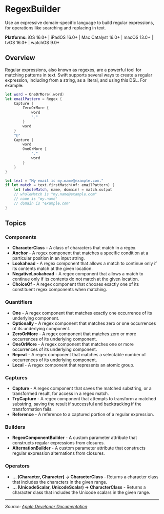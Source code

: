 # RegexBuilder

Use an expressive domain-specific language to build regular expressions, for operations like searching and replacing in text.

**Platforms:** iOS 16.0+ | iPadOS 16.0+ | Mac Catalyst 16.0+ | macOS 13.0+ | tvOS 16.0+ | watchOS 9.0+

## Overview

Regular expressions, also known as regexes, are a powerful tool for matching patterns in text. Swift supports several ways to create a regular expression, including from a string, as a literal, and using this DSL. For example:

```swift
let word = OneOrMore(.word)
let emailPattern = Regex {
    Capture {
        ZeroOrMore {
            word
            "."
        }
        word
    }
    "@"
    Capture {
        word
        OneOrMore {
            "."
            word
        }
    }
}

let text = "My email is my.name@example.com."
if let match = text.firstMatch(of: emailPattern) {
    let (wholeMatch, name, domain) = match.output
    // wholeMatch is "my.name@example.com"
    // name is "my.name"
    // domain is "example.com"
}
```

## Topics

### Components
- **CharacterClass** - A class of characters that match in a regex.
- **Anchor** - A regex component that matches a specific condition at a particular position in an input string.
- **Lookahead** - A regex component that allows a match to continue only if its contents match at the given location.
- **NegativeLookahead** - A regex component that allows a match to continue only if its contents do not match at the given location.
- **ChoiceOf** - A regex component that chooses exactly one of its constituent regex components when matching.

### Quantifiers
- **One** - A regex component that matches exactly one occurrence of its underlying component.
- **Optionally** - A regex component that matches zero or one occurrences of its underlying component.
- **ZeroOrMore** - A regex component that matches zero or more occurrences of its underlying component.
- **OneOrMore** - A regex component that matches one or more occurrences of its underlying component.
- **Repeat** - A regex component that matches a selectable number of occurrences of its underlying component.
- **Local** - A regex component that represents an atomic group.

### Captures
- **Capture** - A regex component that saves the matched substring, or a transformed result, for access in a regex match.
- **TryCapture** - A regex component that attempts to transform a matched substring, saving the result if successful and backtracking if the transformation fails.
- **Reference** - A reference to a captured portion of a regular expression.

### Builders
- **RegexComponentBuilder** - A custom parameter attribute that constructs regular expressions from closures.
- **AlternationBuilder** - A custom parameter attribute that constructs regular expression alternations from closures.

### Operators
- **... (Character, Character) -> CharacterClass** - Returns a character class that includes the characters in the given range.
- **... (UnicodeScalar, UnicodeScalar) -> CharacterClass** - Returns a character class that includes the Unicode scalars in the given range.

---

*Source: [Apple Developer Documentation](https://developer.apple.com/documentation/RegexBuilder)*